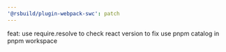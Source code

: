 ```yaml
---
'@rsbuild/plugin-webpack-swc': patch
---
```


feat: use require.resolve to check react version to fix use pnpm catalog in pnpm workspace

